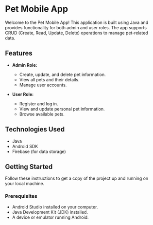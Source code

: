 # Pet Mobile App

Welcome to the Pet Mobile App! This application is built using Java and provides functionality for both admin and user roles. The app supports CRUD (Create, Read, Update, Delete) operations to manage pet-related data.

## Features

- **Admin Role:**
  - Create, update, and delete pet information.
  - View all pets and their details.
  - Manage user accounts.
  
- **User Role:**
  - Register and log in.
  - View and update personal pet information.
  - Browse available pets.

## Technologies Used

- Java
- Android SDK
- Firebase (for data storage)

## Getting Started

Follow these instructions to get a copy of the project up and running on your local machine.

### Prerequisites

- Android Studio installed on your computer.
- Java Development Kit (JDK) installed.
- A device or emulator running Android.

